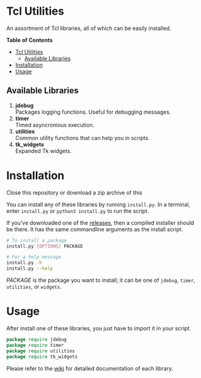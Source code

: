 # Tcl Utilities
An assortment of Tcl libraries, all of which can be easily installed.

<!-- markdown-toc start - Don't edit this section. Run M-x markdown-toc-refresh-toc -->
**Table of Contents**

- [Tcl Utilities](#tcl-utilities)
    - [Available Libraries](#available-libraries)
- [Installation](#installation)
- [Usage](#usage)

<!-- markdown-toc end -->

## Available Libraries

1. **jdebug**  
   Packages logging functions. Useful for debugging messages.
2. **timer**  
   Timed asyncronious execution.
3. **utilities**  
   Common utility functions that can help you in scripts.
4. **tk_widgets**  
   Expanded Tk widgets.

# Installation
Close this repository or download a zip archive of this

You can install any of these libraries by running `install.py`.
In a terminal, enter `install.py` or `python3 install.py` to
run the script.

If you've downloaded one of the [releases], then a compiled
installer should be there. It has the same commandline arguments
as the install script.

``` sh
# To install a package
install.py [OPTIONS] PACKAGE

# For a help message
install.py -h
install.py --help
```

*PACKAGE* is the package you want to install; it can be one of `jdebug`, 
`timer`, `utilities`, or `widgets`.

# Usage
After install one of these libraries, you just have to import it in your script.

``` tcl
package require jdebug
package require timer
package require utilities
package require tk_widgets
```

Please refer to the [wiki] for detailed documentation of each library.

[wiki]:      wiki
[releases]:  releases
